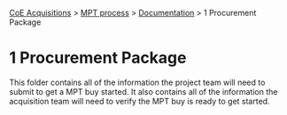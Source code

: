 [CoE Acquisitions](https://github.com/GSA/coe-acquisitions) > [MPT process](https://github.com/GSA/coe-mpt-process/) > [Documentation](https://github.com/GSA/coe-mpt-process/documentation/) > 1 Procurement Package

# 1 Procurement Package

This folder contains all of the information the project team will need to submit to get a MPT buy started. It also contains all of the information the acquisition team will need to verify the MPT buy is ready to get started.
